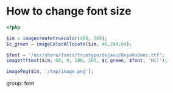 # How to change font size

```php
<?php

$im = imagecreatetruecolor(400, 300);
$c_green = imageColorAllocate($im, 46,204,64);

$font = '/usr/share/fonts/truetype/dejavu/DejaVuSans.ttf';
imagettftext($im, 60, 0, 100, 100, $c_green, $font, 'Hi!');

imagePng($im, '/tmp/image.png');
```


group: font


